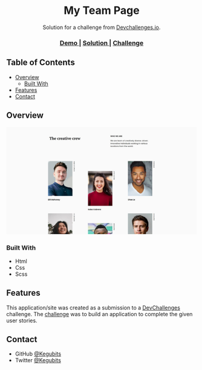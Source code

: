 <h1 align="center">My Team Page</h1>

<div align="center">
   Solution for a challenge from  <a href="http://devchallenges.io" target="_blank">Devchallenges.io</a>.
</div>

<div align="center">
  <h3>
    <a href="https://kelex-21.github.io/my-team-page/">
      Demo
    </a>
    <span> | </span>
    <a href="https://devchallenges.io/solutions/CSEG8lluQB9JeeuU2CmZ">
      Solution
    </a>
    <span> | </span>
    <a href="https://devchallenges.io/challenges/hhmesazsqgKXrTkYkt0U">
      Challenge
    </a>
  </h3>
</div>


## Table of Contents

- [Overview](#overview)
  - [Built With](#built-with)
- [Features](#features)
- [Contact](#contact)


## Overview

<img src="assets/screenshot/screenshot.jpeg" />


### Built With

- Html
- Css
- Scss

## Features

This application/site was created as a submission to a [DevChallenges](https://devchallenges.io/challenges) challenge. The [challenge](https://devchallenges.io/challenges/hhmesazsqgKXrTkYkt0U) was to build an application to complete the given user stories.


## Contact

- GitHub [@Kegubits](https://github.com/Kegubits)
- Twitter [@Kegubits](https://twitter.com/Kegubits)
